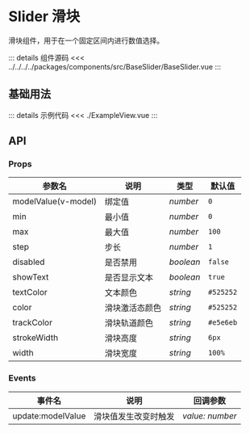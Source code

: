 # Slider 滑块

滑块组件，用于在一个固定区间内进行数值选择。

::: details 组件源码
<<< ../../../../packages/components/src/BaseSlider/BaseSlider.vue
:::

## 基础用法

<script lang="ts" setup>
import ExampleView from './ExampleView.vue'
</script>

<ExampleView />

::: details 示例代码
<<< ./ExampleView.vue
:::

## API

### Props

| 参数名 | 说明 | 类型 | 默认值 |
| --- | --- | --- | --- |
| modelValue(v-model) | 绑定值 | _number_ | `0` |
| min | 最小值 | _number_ | `0` |
| max | 最大值 | _number_ | `100` |
| step | 步长 | _number_ | `1` |
| disabled | 是否禁用 | _boolean_ | `false` |
| showText | 是否显示文本 | _boolean_ | `true` |
| textColor | 文本颜色 | _string_ | `#525252` |
| color | 滑块激活态颜色 | _string_ | `#525252` |
| trackColor | 滑块轨道颜色 | _string_ | `#e5e6eb` |
| strokeWidth | 滑块高度 | _string_ | `6px` |
| width | 滑块宽度 | _string_ | `100%` |

### Events

| 事件名 | 说明 | 回调参数 |
| --- | --- | --- |
| update:modelValue | 滑块值发生改变时触发 | _value: number_ |
